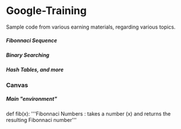 # Google-Training

Sample code from various earning materials, regarding various topics.

##### Fibonnaci Sequence
##### Binary Searching
##### Hash Tables, and more

### Canvas
##### Main "environment"
def fib(x):
    '''Fibonnaci Numbers : takes a number (x) and returns the resulting Fibonnaci number'''